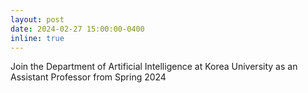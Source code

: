 ```yaml
---
layout: post
date: 2024-02-27 15:00:00-0400
inline: true
---
```


Join the Department of Artificial Intelligence at Korea University as an Assistant Professor from Spring 2024